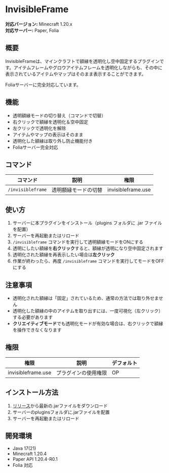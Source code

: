 # InvisibleFrame

**対応バージョン:** Minecraft 1.20.x  
**対応サーバー:** Paper, Folia

## 概要

InvisibleFrameは、マインクラフトで額縁を透明化し空中固定するプラグインです。アイテムフレームやグロウアイテムフレームを透明化しながらも、その中に表示されているアイテムやマップはそのまま表示することができます。

Foliaサーバーに完全対応しています。

## 機能

- 透明額縁モードの切り替え（コマンドで切替）
- 右クリックで額縁を透明化＆空中固定
- 左クリックで透明化を解除
- アイテムやマップの表示はそのまま
- 透明化した額縁は取り外し防止機能付き
- Foliaサーバー完全対応

## コマンド

| コマンド | 説明 | 権限 |
| --- | --- | --- |
| `/invisibleframe` | 透明額縁モードの切替 | invisibleframe.use |

## 使い方

1. サーバーに本プラグインをインストール（plugins フォルダに .jar ファイルを配置）
2. サーバーを再起動またはリロード
3. `/invisibleframe` コマンドを実行して透明額縁モードをONにする
4. 透明にしたい額縁を**右クリック**すると、額縁が透明になり空中固定されます
5. 透明化された額縁を再表示したい場合は**左クリック**
6. 作業が終わったら、再度 `/invisibleframe` コマンドを実行してモードをOFFにする

## 注意事項

- 透明化された額縁は「固定」されているため、通常の方法では取り外せません
- 透明化した額縁の中のアイテムを取り出すには、一度可視化（左クリック）する必要があります
- **クリエイティブモード**でも透明化モードが有効な場合は、右クリックで額縁を操作できなくなります

## 権限

| 権限 | 説明 | デフォルト |
| --- | --- | --- |
| invisibleframe.use | プラグインの使用権限 | OP |

## インストール方法

1. [リリース](https://github.com/yamak493/InvisibleFrame/releases)から最新の.jarファイルをダウンロード
2. サーバーのpluginsフォルダに.jarファイルを配置
3. サーバーを再起動またはリロード

## 開発環境

- Java 17(21)
- Minecraft 1.20.4
- Paper API 1.20.4-R0.1
- Folia 対応